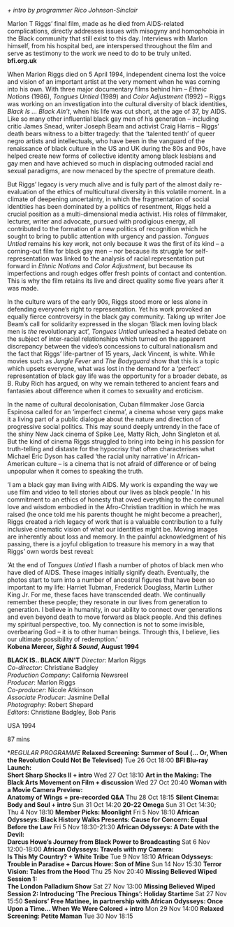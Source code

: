 

_+ intro by programmer Rico Johnson-Sinclair_

Marlon T Riggs’ final film, made as he died from AIDS-related complications, directly addresses issues with misogyny and homophobia in the Black community that still exist to this day. Interviews with Marlon himself, from his hospital bed, are interspersed throughout the film and serve as testimony to the work we need to do to be truly united.<br>
**bfi.org.uk**

When Marlon Riggs died on 5 April 1994, independent cinema lost the voice and vision of an important artist at the very moment when he was corning into his own. With three major documentary films behind him – _Ethnic Notions_ (1986), _Tongues Untied_ (1989) and _Color Adjustment_ (1992) – Riggs was working on an investigation into the cultural diversity of black identities, _Black Is ... Black Ain’t_, when his life was cut short, at the age of 37, by AIDS. Like so many other influential black gay men of his generation – including critic James Snead, writer Joseph Beam and activist Craig Harris – Riggs’ death bears witness to a bitter tragedy: that the ‘talented tenth’ of queer negro artists and intellectuals, who have been in the vanguard of the renaissance of black culture in the US and UK during the 80s and 90s, have helped create new forms of collective identity among black lesbians and gay men and have achieved so much in displacing outmoded racial and sexual paradigms, are now menaced by the spectre of premature death.

But Riggs’ legacy is very much alive and is fully part of the almost daily re-evaluation of the ethics of multicultural diversity in this volatile moment. In a climate of deepening uncertainty, in which the fragmentation of social identities has been dominated by a politics of resentment, Riggs held a crucial position as a multi-dimensional media activist. His roles of filmmaker, lecturer, writer and advocate, pursued with prodigious energy, all contributed to the formation of a new politics of recognition which he sought to bring to public attention with urgency and passion. _Tongues Untied_ remains his key work, not only because it was the first of its kind – a corning-out film for black gay men – nor because its struggle for self-representation was linked to the analysis of racial representation put forward in _Ethnic Notions_ and _Color Adjustment_, but because its imperfections and rough edges offer fresh points of contact and contention. This is why the film retains its live and direct quality some five years after it was made.

In the culture wars of the early 90s, Riggs stood more or less alone in defending everyone’s right to representation. Yet his work provoked an equally fierce controversy in the black gay community. Taking up writer Joe Beam’s call for solidarity expressed in the slogan ‘Black men loving black men is _the_ revolutionary act’, _Tongues Untied_ unleashed a heated debate on the subject of inter-racial relationships which turned on the apparent discrepancy between the video’s concessions to cultural nationalism and the fact that Riggs’ life-partner of 15 years, Jack Vincent, is white. While movies such as _Jungle Fever_ and _The Bodyguard_ show that this is a topic which upsets everyone, what was lost in the demand for a ‘perfect’ representation of black gay life was the opportunity for a broader debate, as B. Ruby Rich has argued, on why we remain tethered to ancient fears and fantasies about difference when it comes to sexuality and eroticism.

In the name of cultural decolonisation, Cuban filmmaker Jose Garcia Espinosa called for an ‘imperfect cinema’, a cinema whose very gaps make it a living part of a public dialogue about the nature and direction of progressive social politics. This may sound deeply untrendy in the face of the shiny New Jack cinema of Spike Lee, Matty Rich, John Singleton et al. But the kind of cinema Riggs struggled to bring into being in his passion for truth-telling and distaste for the hypocrisy that often characterises what Michael Eric Dyson has called ‘the racial unity narrative’ in African-American culture – is a cinema that is not afraid of difference or of being unpopular when it comes to speaking the truth.

‘I am a black gay man living with AIDS. My work is expanding the way we use film and video to tell stories about our lives as black people.’ In his commitment to an ethics of honesty that owed everything to the communal love and wisdom embodied in the Afro-Christian tradition in which he was raised (he once told me his parents thought he might become a preacher), Riggs created a rich legacy of work that is a valuable contribution to a fully inclusive cinematic vision of what our identities might be. Moving images are inherently about loss and memory. In the painful acknowledgment of his passing, there is a joyful obligation to treasure his memory in a way that Riggs’ own words best reveal:

‘At the end of _Tongues Untied_ I flash a number of photos of black men who have died of AIDS. These images initially signify death. Eventually, the photos start to turn into a number of ancestral figures that have been so important to my life: Harriet Tubman, Frederick Douglass, Martin Luther King Jr. For me, these faces have transcended death. We continually remember these people; they resonate in our lives from generation to generation. I believe in humanity, in our ability to connect over generations and even beyond death to move forward as black people. And this defines my spiritual perspective, too. My connection is not to some invisible, overbearing God – it is to other human beings. Through this, I believe, lies our ultimate possibility of redemption.’<br>
**Kobena Mercer, _Sight & Sound_, August 1994**<br>

**BLACK IS.. BLACK AIN'T**
_Director_: Marlon Riggs  
_Co-director_: Christiane Badgley  
_Production Company_: California Newsreel  
_Producer_: Marlon Riggs  
_Co-producer_: Nicole Atkinson  
_Associate Producer_: Jasmine Dellal  
_Photography_: Robert Shepard  
_Editors_: Christiane Badgley, Bob Paris

USA 1994

87 mins

**REGULAR PROGRAMME*
**Relaxed Screening: Summer of Soul (... Or, When the Revolution Could Not Be Televised)**
Tue 26 Oct 18:00
**BFI Blu-ray Launch:  
Short Sharp Shocks II + intro**
Wed 27 Oct 18:10
**Art in the Making: The Black Arts Movement on Film + discussion**
Wed 27 Oct 20:40
**Woman with a Movie Camera Preview:  
Anatomy of Wings + pre-recorded Q&A**
Thu 28 Oct 18:15
**Silent Cinema: Body and Soul + intro**
Sun 31 Oct 14:20
**20-22 Omega**
Sun 31 Oct 14:30; Thu 4 Nov 18:10
**Member Picks: Moonlight**
Fri 5 Nov 18:10
**African Odysseys: Black History Walks Presents: Cause for Concern: Equal Before the Law**
Fri 5 Nov 18:30-21:30
**African Odysseys: A Date with the Devil:  
Darcus Howe’s Journey from Black Power to Broadcasting**
Sat 6 Nov 12:00-18:00
**African Odysseys: Travels with my Camera:  
Is This My Country? + White Tribe**
Tue 9 Nov 18:10
**African Odysseys: Trouble in Paradise  + Darcus Howe: Son of Mine**
Sun 14 Nov 15:30
**Terror Vision: Tales from the Hood**
Thu 25 Nov 20:40
**Missing Believed Wiped Session 1:  
The London Palladium Show**
Sat 27 Nov 13:00
**Missing Believed Wiped Session 2: Introducing ‘The Precious Things’: Holiday Startime**
Sat 27 Nov 15:50
**Seniors’ Free Matinee, in partnership with African Odysseys: Once Upon a Time... When We Were Colored + intro**
Mon 29 Nov 14:00
**Relaxed Screening: Petite Maman**
Tue 30 Nov 18:15
<!--stackedit_data:
eyJoaXN0b3J5IjpbLTE2MDg1MTc2NjhdfQ==
-->